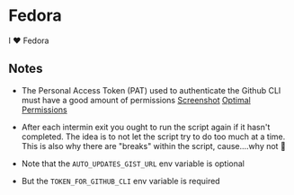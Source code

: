 # Fedora

I ❤️ Fedora

## Notes

- The Personal Access Token (PAT) used to authenticate the Github CLI must have a good amount of permissions
  [Screenshot](gnome-shell-screenshot-51NFC1.png)
  [Optimal Permissions](https://drive.google.com/file/d/1ofz21EA94ztBEBr4mv7P-_qufnQ6k99J/view?usp=sharing")

- After each intermin exit you ought to run the script again if it hasn't completed. The idea is to not let the script try to do too much at a time. This is also why there are "breaks" within the script, cause....why not :information_desk_person:

- Note that the `AUTO_UPDATES_GIST_URL` env variable is optional
- But the `TOKEN_FOR_GITHUB_CLI` env variable is required
